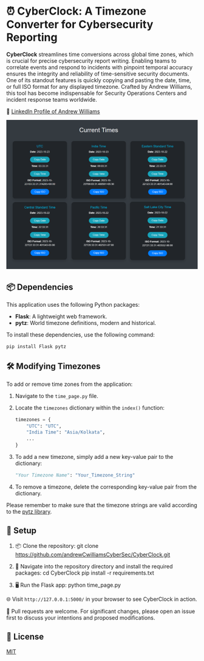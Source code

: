 # ⏰ CyberClock: A Timezone Converter for Cybersecurity Reporting

**CyberClock** streamlines time conversions across global time zones, which is crucial for precise cybersecurity report writing. Enabling teams to correlate events and respond to incidents with pinpoint temporal accuracy ensures the integrity and reliability of time-sensitive security documents. One of its standout features is quickly copying and pasting the date, time, or full ISO format for any displayed timezone. Crafted by Andrew Williams, this tool has become indispensable for Security Operations Centers and incident response teams worldwide.

🔗 [LinkedIn Profile of Andrew Williams](https://www.linkedin.com/in/andrew-c-williams/)

![CyberClock Screenshot](https://github.com/andrewCwilliamsCyberSec/CyberClock/raw/main/dashboard_screenshot.png)

## 📦 Dependencies

This application uses the following Python packages:

- **Flask**: A lightweight web framework.
- **pytz**: World timezone definitions, modern and historical.

To install these dependencies, use the following command:

```bash
pip install Flask pytz
```

## 🛠️ Modifying Timezones

To add or remove time zones from the application:

1. Navigate to the `time_page.py` file.
2. Locate the `timezones` dictionary within the `index()` function:
    ```python
    timezones = {
        "UTC": "UTC",
        "India Time": "Asia/Kolkata",
        ...
    }
    ```

3. To add a new timezone, simply add a new key-value pair to the dictionary:
    ```python
    "Your Timezone Name": "Your_Timezone_String"
    ```

4. To remove a timezone, delete the corresponding key-value pair from the dictionary.

Please remember to make sure that the timezone strings are valid according to the [pytz library](https://pythonhosted.org/pytz/#available-time-zones).

## 🚀 Setup

1. 📦 Clone the repository:
   git clone https://github.com/andrewCwilliamsCyberSec/CyberClock.git

2. 🔧 Navigate into the repository directory and install the required packages:
  cd CyberClock
  pip install -r requirements.txt

3. 🖥️ Run the Flask app:
   python time_page.py

🌐 Visit `http://127.0.0.1:5000/` in your browser to see CyberClock in action.


🙌 Pull requests are welcome. For significant changes, please open an issue first to discuss your intentions and proposed modifications.

## 📜 License
[MIT](https://choosealicense.com/licenses/mit/)

